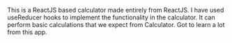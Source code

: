 This is a ReactJS based calculator made entirely from ReactJS. I have used useReducer hooks to implement the functionality in the calculator. 
It can perform basic calculations that we expect from Calculator.
Got to learn a lot from this app. 
